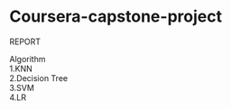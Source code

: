 # Coursera-capstone-project

REPORT
  
 Algorithm     
1.KNN          
2.Decision Tree    
3.SVM          
4.LR     
